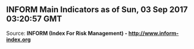 ## INFORM Main Indicators as of Sun, 03 Sep 2017 03:20:57 GMT

Source: **INFORM (Index For Risk Management) - http://www.inform-index.org**